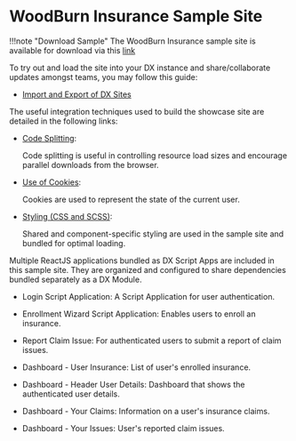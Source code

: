 # WoodBurn Insurance Sample Site

!!!note "Download Sample"
     The WoodBurn Insurance sample site is available for download via this [link](https://github.com/HCL-TECH-SOFTWARE/DX-Modules-and-ScriptApps/tree/main/showcase-sites/WoodBurnInsurance)

To try out and load the site into your DX instance and share/collaborate updates amongst teams, you may follow this guide:
  
  - [Import and Export of DX Sites](../../site_integration/import_export_site)


The useful integration techniques used to build the showcase site are detailed in the following links:

  - [Code Splitting](../../site_integration/code_splitting.md):

    Code splitting is useful in controlling resource load sizes and encourage parallel downloads from the browser. 

  - [Use of Cookies](../../site_integration/use_of_cookies.md):
    
    Cookies are used to represent the  state of the current user.  

  - [Styling (CSS and SCSS)](../../site_integration/styling_css_and_scss.md):
    
    Shared and component-specific styling are used in the sample site and bundled for optimal loading.

Multiple ReactJS applications bundled as DX Script Apps are included in this sample site. They are organized and configured to share dependencies bundled separately as a DX Module.
  - Login Script Application: A Script Application for user authentication.

  - Enrollment Wizard Script Application: Enables users to enroll an insurance.

  - Report Claim Issue: For authenticated users to submit a report of claim issues.

  - Dashboard - User Insurance: List of user's enrolled insurance.

  - Dashboard - Header User Details: Dashboard that shows the authenticated user details.

  - Dashboard - Your Claims: Information on a user's insurance claims.

  - Dashboard - Your Issues: User's reported claim issues.
